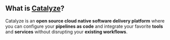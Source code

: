 ## What is [Catalyze](https://catalyze.software/)?

Catalyze is an **open source cloud native software delivery platform** where you can configure your **pipelines as code** and integrate your favorite **tools** and **services** without disrupting your **existing workflows**.
